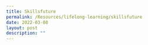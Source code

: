 ```yaml
---
title: Skillsfuture
permalink: /Resources/lifelong-learning/skillsfuture
date: 2022-03-08
layout: post
description: ""
---
```

